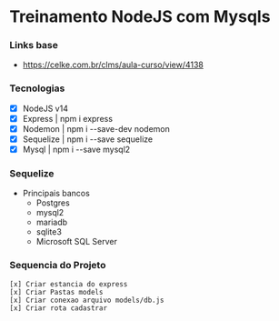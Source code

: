 # Treinamento NodeJS com Mysqls

### Links base
* https://celke.com.br/clms/aula-curso/view/4138

### Tecnologias
* [x] NodeJS v14
* [x] Express   | npm i express
* [x] Nodemon   | npm i --save-dev nodemon
* [x] Sequelize | npm i --save sequelize
* [x] Mysql     | npm i --save mysql2

### Sequelize
* Principais bancos
    * Postgres
    * mysql2
    * mariadb
    * sqlite3
    * Microsoft SQL Server
### Sequencia do Projeto
    [x] Criar estancia do express
    [x] Criar Pastas models
    [x] Criar conexao arquivo models/db.js
    [x] Criar rota cadastrar
